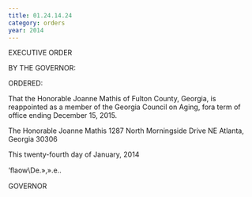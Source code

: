 ```yaml
---
title: 01.24.14.24
category: orders
year: 2014
---
```

 

EXECUTIVE ORDER

BY THE GOVERNOR:

ORDERED:

That the Honorable Joanne Mathis of Fulton County, Georgia, is
reappointed as a member of the Georgia Council on Aging, fora
term of office ending December 15, 2015.

The Honorable Joanne Mathis
1287 North Morningside Drive NE
Atlanta, Georgia 30306

This twenty-fourth day of January, 2014

‘ﬂaow\De.»,».e..

GOVERNOR

